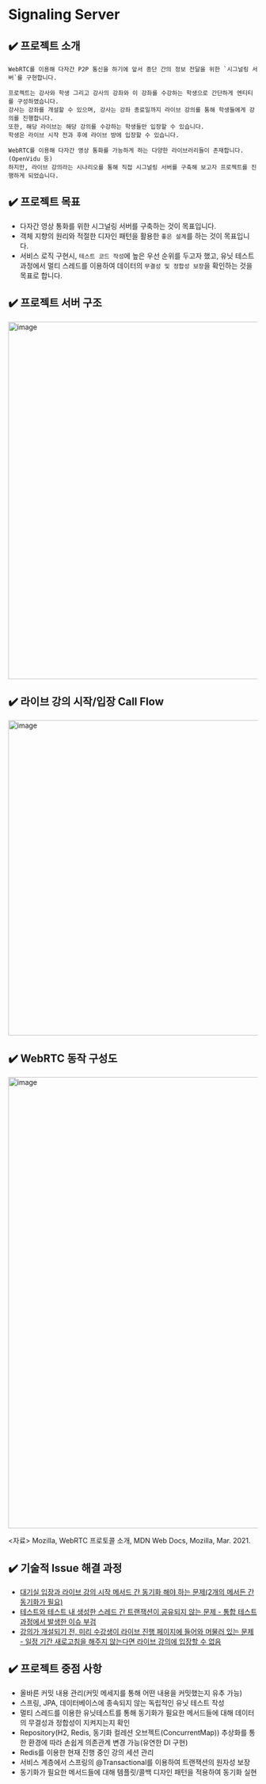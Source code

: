 # Signaling Server

## ✔️ 프로젝트 소개
```
WebRTC를 이용해 다자간 P2P 통신을 하기에 앞서 종단 간의 정보 전달을 위한 `시그널링 서버`를 구현합니다.

프로젝트는 강사와 학생 그리고 강사의 강좌와 이 강좌를 수강하는 학생으로 간단하게 엔티티를 구성하였습니다.
강사는 강좌를 개설할 수 있으며, 강사는 강좌 종료일까지 라이브 강의를 통해 학생들에게 강의를 진행합니다. 
또한, 해당 라이브는 해당 강의를 수강하는 학생들만 입장할 수 있습니다. 
학생은 라이브 시작 전과 후에 라이브 방에 입장할 수 있습니다.

WebRTC를 이용해 다자간 영상 통화를 가능하게 하는 다양한 라이브러리들이 존재합니다.(OpenVidu 등) 
하지만, 라이브 강의라는 시나리오를 통해 직접 시그널링 서버를 구축해 보고자 프로젝트를 진행하게 되었습니다.
```
## ✔️ 프로젝트 목표
- 다자간 영상 통화를 위한 시그널링 서버를 구축하는 것이 목표입니다.
- 객체 지향의 원리와 적절한 디자인 패턴을 활용한 `좋은 설계`를 하는 것이 목표입니다.
- 서비스 로직 구현시, `테스트 코드 작성`에 높은 우선 순위를 두고자 했고, 유닛 테스트 과정에서 멀티 스레드를 이용하여 데이터의 `무결성 및 정합성 보장`을 확인하는 것을 목표로 합니다.

## ✔️ 프로젝트 서버 구조
<img width="722" alt="image" src="https://user-images.githubusercontent.com/32871201/154042568-f0e66509-4c8b-4985-81fa-c88921ada8a2.png">

## ✔️ 라이브 강의 시작/입장 Call Flow
<img width="637" alt="image" src="https://user-images.githubusercontent.com/32871201/154230729-3758cead-5490-40d8-b032-7a3571035295.png">

## ✔️ WebRTC 동작 구성도
<img width="912" alt="image" src="https://user-images.githubusercontent.com/32871201/154042921-c5dffad7-1c2a-47d5-a803-953970202e4c.png">

<자료> Mozilla, WebRTC 프로토콜 소개, MDN Web Docs, Mozilla, Mar. 2021.
## ✔️ 기술적 Issue 해결 과정
- [대기실 입장과 라이브 강의 시작 메서드 간 동기화 해야 하는 문제(2개의 메서든 간 동기화가 필요)](https://zmfl1230.notion.site/ff7c97f87ae3413d8fcd7f4402e1e749)
- [테스트와 테스트 내 생성한 스레드 간 트랜잭션이 공유되지 않는 문제 - 통합 테스트 과정에서 발생한 이슈 부검](https://www.notion.so/zmfl1230/d12d9000617c46a19542d28e9d2e3b56)
- [강의가 개설되기 전, 미리 수강생이 라이브 진행 페이지에 들어와 머물러 있는 문제 - 일정 기간 새로고침을 해주지 않는다면 라이브 강의에 입장할 수 없음](https://zmfl1230.notion.site/86b9219bf3f14e0a809bf864523eef81)


## ✔️ 프로젝트 중점 사항
- 올바른 커밋 내용 관리(커밋 메세지를 통해 어떤 내용을 커밋했는지 유추 가능)
- 스프링, JPA, 데이터베이스에 종속되지 않는 독립적인 유닛 테스트 작성
- 멀티 스레드를 이용한 유닛테스트를 통해 동기화가 필요한 메서드들에 대해 데이터의 무결성과 정합성이 지켜지는지 확인
- Repository(H2, Redis, 동기화 컬레션 오브젝트(ConcurrentMap)) 추상화를 통한 환경에 따라 손쉽게 의존관계 변경 가능(유연한 DI 구현)
- Redis를 이용한 현재 진행 중인 강의 세션 관리
- 서비스 계층에서 스프링의 @Transactional를 이용하여 트랜잭션의 원자성 보장
- 동기화가 필요한 메서드들에 대해 템플릿/콜백 디자인 패턴을 적용하여 동기화 실현
